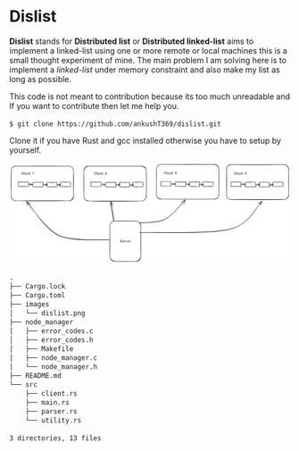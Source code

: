 # Dislist
**Dislist** stands for **Distributed list** or **Distributed linked-list** aims to implement a linked-list using one or more remote or local machines this is a small thought experiment of mine. The main problem I am solving here is to implement a *linked-list* under memory constraint and also make my list as long as possible.

This code is not meant to contribution because its too much unreadable and If you want to contribute then let me help you.

`$ git clone https://github.com/ankushT369/dislist.git`

Clone it if you have Rust and gcc installed otherwise you have to setup by yourself.

![My Photo](images/dislist.png)


```
.
├── Cargo.lock
├── Cargo.toml
├── images
│   └── dislist.png
├── node_manager
│   ├── error_codes.c
│   ├── error_codes.h
│   ├── Makefile
│   ├── node_manager.c
│   └── node_manager.h
├── README.md
└── src
    ├── client.rs
    ├── main.rs
    ├── parser.rs
    └── utility.rs

3 directories, 13 files
```
